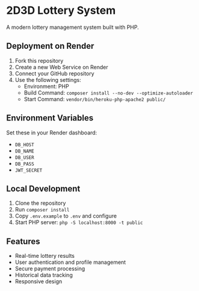 # 2D3D Lottery System

A modern lottery management system built with PHP.

## Deployment on Render

1. Fork this repository
2. Create a new Web Service on Render
3. Connect your GitHub repository
4. Use the following settings:
   - Environment: PHP
   - Build Command: `composer install --no-dev --optimize-autoloader`
   - Start Command: `vendor/bin/heroku-php-apache2 public/`

## Environment Variables

Set these in your Render dashboard:
- `DB_HOST`
- `DB_NAME`
- `DB_USER`
- `DB_PASS`
- `JWT_SECRET`

## Local Development

1. Clone the repository
2. Run `composer install`
3. Copy `.env.example` to `.env` and configure
4. Start PHP server: `php -S localhost:8000 -t public`

## Features

- Real-time lottery results
- User authentication and profile management
- Secure payment processing
- Historical data tracking
- Responsive design
